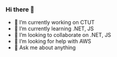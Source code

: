 ### Hi there 👋
- 🔭 I’m currently working on CTUT
- 🌱 I’m currently learning .NET, JS
- 👯 I’m looking to collaborate on .NET, JS
- 🤔 I’m looking for help with AWS
- 💬 Ask me about anything
